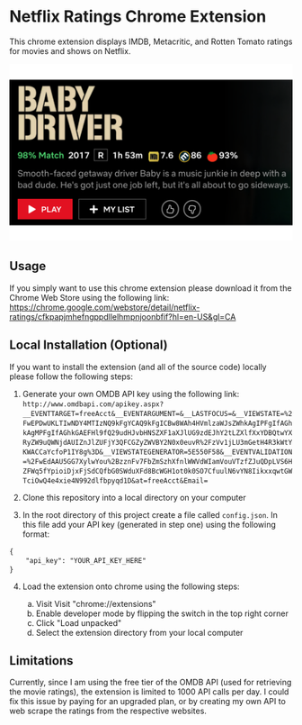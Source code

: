 # Netflix Ratings Chrome Extension

This chrome extension displays IMDB, Metacritic, and Rotten Tomato ratings for movies and shows on Netflix.

![image](screenshot.png)

## Usage

If you simply want to use this chrome extension please download it from the Chrome Web Store using the following link: https://chrome.google.com/webstore/detail/netflix-ratings/cfkpapjmhefngppdllelhmpnjoonbfif?hl=en-US&gl=CA


## Local Installation (Optional)
If you want to install the extension (and all of the source code) locally please follow the following steps:

1. Generate your own OMDB API key using the following link: `http://www.omdbapi.com/apikey.aspx?__EVENTTARGET=freeAcct&__EVENTARGUMENT=&__LASTFOCUS=&__VIEWSTATE=%2FwEPDwUKLTIwNDY4MTIzNQ9kFgYCAQ9kFgICBw8WAh4HVmlzaWJsZWhkAgIPFgIfAGhkAgMPFgIfAGhkGAEFHl9fQ29udHJvbHNSZXF1aXJlUG9zdEJhY2tLZXlfXxYDBQtwYXRyZW9uQWNjdAUIZnJlZUFjY3QFCGZyZWVBY2N0x0euvR%2FzVv1jLU3mGetH4R3kWtYKWACCaYcfoP1IY8g%3D&__VIEWSTATEGENERATOR=5E550F58&__EVENTVALIDATION=%2FwEdAAU5GG7XylwYou%2BzznFv7FbZmSzhXfnlWWVdWIamVouVTzfZJuQDpLVS6HZFWq5fYpioiDjxFjSdCQfbG0SWduXFd8BcWGH1ot0k0SO7CfuulN6vYN8IikxxqwtGWTciOwQ4e4xie4N992dlfbpyqd1D&at=freeAcct&Email=`

2. Clone this repository into a local directory on your computer

3. In the root directory of this project create a file called `config.json`. In this file add your API key (generated in step one) using the following format:

```
{
    "api_key": "YOUR_API_KEY_HERE"
}
```

4. Load the extension onto chrome using the following steps:
    
    <ol type='a'>
    <li> Visit Visit "chrome://extensions"
    <li> Enable developer mode by flipping the switch in the top right corner </li>
    <li> Click "Load unpacked" </li>
    <li> Select the extension directory from your local computer </li>
    </ol>
    
    
## Limitations

Currently, since I am using the free tier of the OMDB API (used for retrieving the movie ratings), the extension is limited to 1000 API calls per day. I could fix this issue by paying for an upgraded plan, or by creating my own API to web scrape the ratings from the respective websites. 

